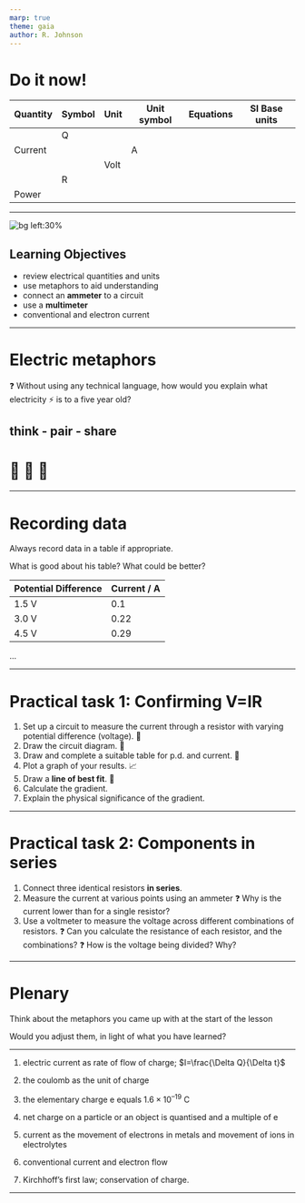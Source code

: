```yaml
---
marp: true
theme: gaia
author: R. Johnson
---
```


# Do it now!

| Quantity | Symbol | Unit | Unit symbol | Equations | SI Base units |
| -------- | ------ | ---- | ----------- | --------- | ------------- |
|          | Q      |
| Current  |        |      | A           |
|          |        | Volt |
|          | R      |
| Power    |

---

![bg left:30%](https://upload.wikimedia.org/wikipedia/commons/f/fa/Lightning_simulator_questacon02.jpg)

## Learning Objectives

- review electrical quantities and units
- use metaphors to aid understanding
- connect an **ammeter** to a circuit
- use a **multimeter**
- conventional and electron current

---

# Electric metaphors

:question: Without using any technical language, how would you explain what electricity :zap: is to a five year old?

## think - pair - share

# <!-- fit --> :thinking: :couple: :rainbow:

---

# Recording data

Always record data in a table if appropriate.

What is good about his table? What could be better?

| Potential Difference | Current / A |
| -------------------- | ----------- |
| 1.5 V                | 0.1         |
| 3.0 V                | 0.22        |
| 4.5 V                | 0.29        |

...

---

# Practical task 1: **Confirming V=IR**

1. Set up a circuit to measure the current through a resistor with varying potential difference (voltage). :battery:
2. Draw the circuit diagram. :memo:
3. Draw and complete a suitable table for p.d. and current. :memo:
4. Plot a graph of your results. :chart_with_upwards_trend:
5. Draw a **line of best fit**. :straight_ruler:
6. Calculate the gradient.
7. Explain the physical significance of the gradient.

---

# Practical task 2: **Components in series**

1. Connect three identical resistors **in series**.
2. Measure the current at various points using an ammeter
   :question: Why is the current lower than for a single resistor?
3. Use a voltmeter to measure the voltage across different combinations of resistors.
   :question: Can you calculate the resistance of each resistor, and the combinations?
   :question: How is the voltage being divided? Why?

---

# Plenary

Think about the metaphors you came up with at the start of the lesson

Would you adjust them, in light of what you have learned?

---

1. electric current as rate of flow of charge; $I=\frac{\Delta Q}{\Delta t}$

2. the coulomb as the unit of charge

3. the elementary charge e equals $1.6 × 10^{–19}$ C

4. net charge on a particle or an object is quantised and a multiple of e

5. current as the movement of electrons in metals and movement of ions in electrolytes

6. conventional current and electron flow

7. Kirchhoff’s first law; conservation of charge.

---
